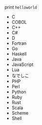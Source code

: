 print `helloworld`

* C
* COBOL
* C++
* C#
* D
* Fortran
* Go
* Haskell
* Java
* JavaScript
* Lua
* なでしこ
* PHP
* Perl
* Python
* Ruby
* Rust
* Scala
* Scheme
* Shell
